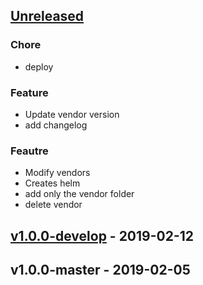 <a name="unreleased"></a>
## [Unreleased]

### Chore
- deploy

### Feature
- Update vendor version
- add changelog

### Feautre
- Modify vendors
- Creates helm
- add only the vendor folder
- delete vendor


<a name="v1.0.0-develop"></a>
## [v1.0.0-develop] - 2019-02-12

<a name="v1.0.0-master"></a>
## v1.0.0-master - 2019-02-05

[Unreleased]: https://github.com/cloud104/k8s-rds/compare/v1.0.0-develop...HEAD
[v1.0.0-develop]: https://github.com/cloud104/k8s-rds/compare/v1.0.0-master...v1.0.0-develop
